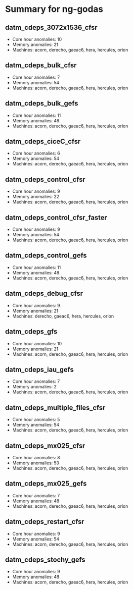 # Summary for ng-godas

## datm_cdeps_3072x1536_cfsr
- Core hour anomalies: 10
- Memory anomalies: 21
- Machines: acorn, derecho, gaeac6, hera, hercules, orion

## datm_cdeps_bulk_cfsr
- Core hour anomalies: 7
- Memory anomalies: 54
- Machines: acorn, derecho, gaeac6, hera, hercules, orion

## datm_cdeps_bulk_gefs
- Core hour anomalies: 11
- Memory anomalies: 48
- Machines: acorn, derecho, gaeac6, hera, hercules, orion

## datm_cdeps_ciceC_cfsr
- Core hour anomalies: 6
- Memory anomalies: 54
- Machines: acorn, derecho, gaeac6, hera, hercules, orion

## datm_cdeps_control_cfsr
- Core hour anomalies: 9
- Memory anomalies: 22
- Machines: acorn, derecho, gaeac6, hera, hercules, orion

## datm_cdeps_control_cfsr_faster
- Core hour anomalies: 9
- Memory anomalies: 54
- Machines: acorn, derecho, gaeac6, hera, hercules, orion

## datm_cdeps_control_gefs
- Core hour anomalies: 11
- Memory anomalies: 48
- Machines: acorn, derecho, gaeac6, hera, hercules, orion

## datm_cdeps_debug_cfsr
- Core hour anomalies: 9
- Memory anomalies: 21
- Machines: derecho, gaeac6, hera, hercules, orion

## datm_cdeps_gfs
- Core hour anomalies: 10
- Memory anomalies: 21
- Machines: acorn, derecho, gaeac6, hera, hercules, orion

## datm_cdeps_iau_gefs
- Core hour anomalies: 7
- Memory anomalies: 2
- Machines: acorn, derecho, gaeac6, hera, hercules, orion

## datm_cdeps_multiple_files_cfsr
- Core hour anomalies: 5
- Memory anomalies: 54
- Machines: acorn, derecho, gaeac6, hera, hercules, orion

## datm_cdeps_mx025_cfsr
- Core hour anomalies: 8
- Memory anomalies: 53
- Machines: acorn, derecho, gaeac6, hera, hercules, orion

## datm_cdeps_mx025_gefs
- Core hour anomalies: 7
- Memory anomalies: 48
- Machines: acorn, derecho, gaeac6, hera, hercules, orion

## datm_cdeps_restart_cfsr
- Core hour anomalies: 9
- Memory anomalies: 54
- Machines: acorn, derecho, gaeac6, hera, hercules, orion

## datm_cdeps_stochy_gefs
- Core hour anomalies: 9
- Memory anomalies: 48
- Machines: acorn, derecho, gaeac6, hera, hercules, orion

